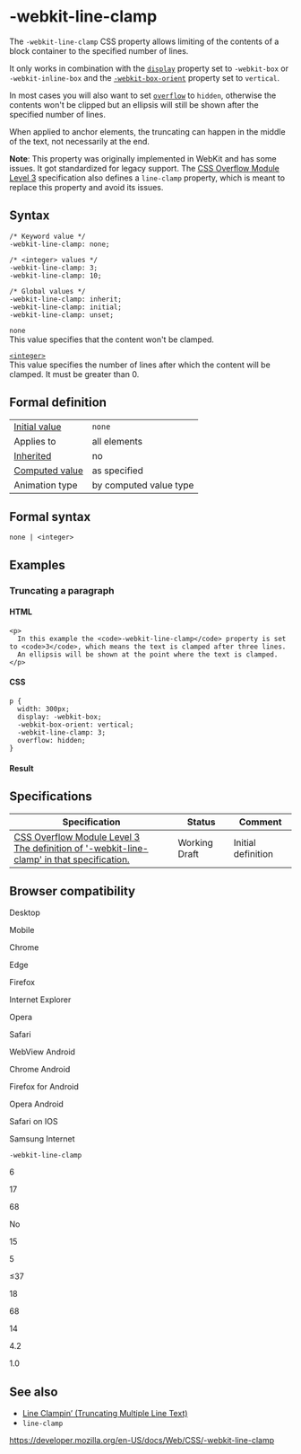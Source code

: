 # -webkit-line-clamp

The `-webkit-line-clamp` CSS property allows limiting of the contents of a <span class="page-not-created">block container</span> to the specified number of lines.

It only works in combination with the [`display`](display) property set to `-webkit-box` or `-webkit-inline-box` and the [`-webkit-box-orient`](box-orient) property set to `vertical`.

In most cases you will also want to set [`overflow`](overflow) to `hidden`, otherwise the contents won't be clipped but an ellipsis will still be shown after the specified number of lines.

When applied to anchor elements, the truncating can happen in the middle of the text, not necessarily at the end.

**Note**: This property was originally implemented in WebKit and has some issues. It got standardized for legacy support. The [CSS Overflow Module Level 3](https://www.w3.org/TR/css-overflow-3/#propdef--webkit-line-clamp) specification also defines a <span class="page-not-created">`line-clamp`</span> property, which is meant to replace this property and avoid its issues.

## Syntax

    /* Keyword value */
    -webkit-line-clamp: none;

    /* <integer> values */
    -webkit-line-clamp: 3;
    -webkit-line-clamp: 10;

    /* Global values */
    -webkit-line-clamp: inherit;
    -webkit-line-clamp: initial;
    -webkit-line-clamp: unset;

`none`  
This value specifies that the content won't be clamped.

[`<integer>`](integer)  
This value specifies the number of lines after which the content will be clamped. It must be greater than 0.

## Formal definition

<table><tbody><tr class="odd"><td><a href="initial_value">Initial value</a></td><td><code>none</code></td></tr><tr class="even"><td>Applies to</td><td>all elements</td></tr><tr class="odd"><td><a href="inheritance">Inherited</a></td><td>no</td></tr><tr class="even"><td><a href="computed_value">Computed value</a></td><td>as specified</td></tr><tr class="odd"><td>Animation type</td><td>by computed value type</td></tr></tbody></table>

## Formal syntax

    none | <integer>

## Examples

### Truncating a paragraph

#### HTML

    <p>
      In this example the <code>-webkit-line-clamp</code> property is set to <code>3</code>, which means the text is clamped after three lines.
      An ellipsis will be shown at the point where the text is clamped.
    </p>

#### CSS

    p {
      width: 300px;
      display: -webkit-box;
      -webkit-box-orient: vertical;
      -webkit-line-clamp: 3;
      overflow: hidden;
    }

#### Result

## Specifications

<table><thead><tr class="header"><th>Specification</th><th>Status</th><th>Comment</th></tr></thead><tbody><tr class="odd"><td><a href="https://drafts.csswg.org/css-overflow-3/#propdef--webkit-line-clamp">CSS Overflow Module Level 3<br />
<span class="small">The definition of '-webkit-line-clamp' in that specification.</span></a></td><td><span class="spec-wd">Working Draft</span></td><td>Initial definition</td></tr></tbody></table>

## Browser compatibility

Desktop

Mobile

Chrome

Edge

Firefox

Internet Explorer

Opera

Safari

WebView Android

Chrome Android

Firefox for Android

Opera Android

Safari on IOS

Samsung Internet

`-webkit-line-clamp`

6

17

68

No

15

5

≤37

18

68

14

4.2

1.0

## See also

- [Line Clampin’ (Truncating Multiple Line Text)](https://css-tricks.com/line-clampin/)
- <span class="page-not-created">`line-clamp`</span>

<a href="https://developer.mozilla.org/en-US/docs/Web/CSS/-webkit-line-clamp" class="_attribution-link">https://developer.mozilla.org/en-US/docs/Web/CSS/-webkit-line-clamp</a>
